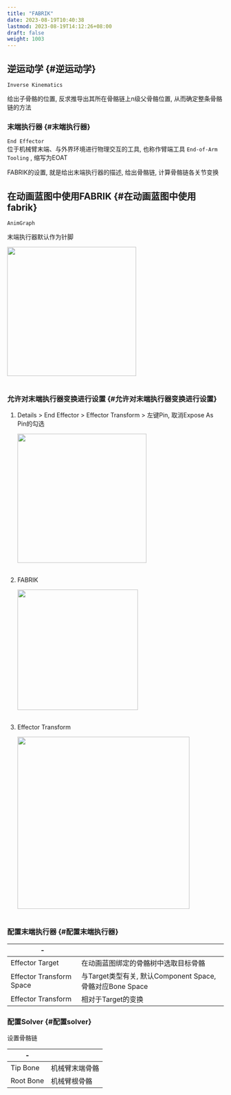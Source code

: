 ```yaml
---
title: "FABRIK"
date: 2023-08-19T10:40:38
lastmod: 2023-08-19T14:12:26+08:00
draft: false
weight: 1003
---
```


## 逆运动学 {#逆运动学}

`Inverse Kinematics` <br/>

给出子骨骼的位置, 反求推导出其所在骨骼链上n级父骨骼位置, 从而确定整条骨骼链的方法 <br/>


### 末端执行器 {#末端执行器}

`End Effector` <br/>
位于机械臂末端、与外界环境进行物理交互的工具, 也称作臂端工具 `End-of-Arm Tooling` , 缩写为EOAT <br/>

FABRIK的设置, 就是给出末端执行器的描述, 给出骨骼链, 计算骨骼链各关节变换 <br/>


## 在动画蓝图中使用FABRIK {#在动画蓝图中使用fabrik}

`AnimGraph` <br/>

末端执行器默认作为针脚 <br/>

<img src="/pic/专题/FABRIK/FABRIK.png" width="300" /> <br/> <br/>


### 允许对末端执行器变换进行设置 {#允许对末端执行器变换进行设置}

1.  Details &gt; End Effector &gt; Effector Transform &gt; 左键Pin, 取消Expose As Pin的勾选 <br/>
    
    <img src="/pic/专题/FABRIK/NOPin.png" width="300" /> <br/> <br/>
2.  FABRIK <br/>
    
    <img src="/pic/专题/FABRIK/FABRIKNoPin.png" width="280" /> <br/> <br/>
3.  Effector Transform <br/>
    
    <img src="/pic/专题/FABRIK/FABRIKDetails.png" width="400" /> <br/> <br/>


### 配置末端执行器 {#配置末端执行器}

| -                        |                                                |
|--------------------------|------------------------------------------------|
| Effector Target          | 在动画蓝图绑定的骨骼树中选取目标骨骼           |
| Effector Transform Space | 与Target类型有关, 默认Component Space, 骨骼对应Bone Space |
| Effector Transform       | 相对于Target的变换                             |


### 配置Solver {#配置solver}

设置骨骼链 <br/>

| -         |         |
|-----------|---------|
| Tip Bone  | 机械臂末端骨骼 |
| Root Bone | 机械臂根骨骼 |

